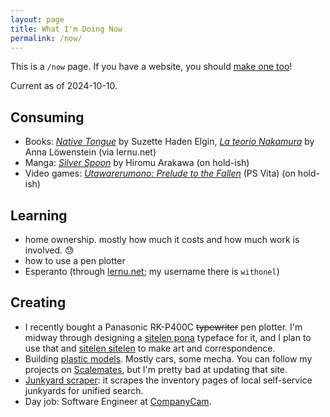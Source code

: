 ```yaml
---
layout: page
title: What I'm Doing Now
permalink: /now/
---
```


This is a `/now` page. If you have a website, you should [make one too](https://nownownow.com/about)!

Current as of <span class="date">2024-10-10</span>.

## Consuming


- Books: _[Native Tongue](https://app.thestorygraph.com/books/6af4b956-471c-4f46-81a4-514e0375092a)_ by Suzette Haden Elgin, _[La teorio Nakamura](https://app.thestorygraph.com/books/299cf856-f2e5-4a0c-baf4-2a428d5fdf1d)_ by Anna Löwenstein (via lernu.net)
- Manga: _[Silver Spoon](https://app.thestorygraph.com/series/6091)_ by Hiromu Arakawa (on hold-ish)
- Video games: _[Utawarerumono: Prelude to the Fallen](https://www.metacritic.com/game/utawarerumono-prelude-to-the-fallen/)_ (PS Vita) (on hold-ish)

## Learning

- home ownership. mostly how much it costs and how much work is involved. 😓
- how to use a pen plotter
- Esperanto (through [lernu.net](https://lernu.net); my username there is `withonel`)

## Creating

- I recently bought a Panasonic RK-P400C ~~typewriter~~ pen plotter. I'm midway through designing a [sitelen pona](https://sona.pona.la/wiki/sitelen_pona) typeface for it, and I plan to use that and [sitelen sitelen](https://sona.pona.la/wiki/sitelen_sitelen) to make art and correspondence.
- Building [plastic models](https://en.wikipedia.org/wiki/Plastic_model). Mostly cars, some mecha. You can follow my projects on [Scalemates](https://www.scalemates.com/profiles/mate.php?id=104315), but I'm pretty bad at updating that site.
- [Junkyard scraper](https://github.com/alis0nc/junkyard_scraper): it scrapes the inventory pages of local self-service junkyards for unified search.
- Day job: Software Engineer at [CompanyCam](https://companycam.com/).

